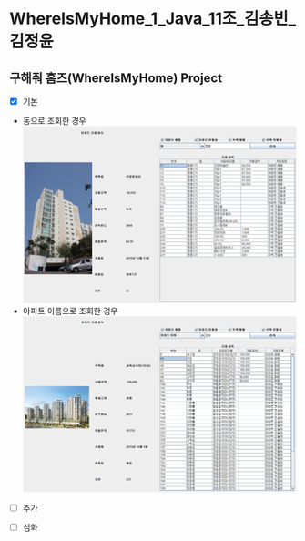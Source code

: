 # WhereIsMyHome_1_Java_11조_김송빈_김정윤



## 구해줘 홈즈(WhereIsMyHome) Project

- [x] 기본
* 동으로 조회한 경우
![image.png](./image.png)
* 아파트 이름으로 조회한 경우
![image-1.png](./image-1.png)

- [ ] 추가

- [ ] 심화
